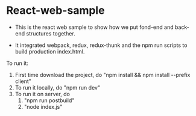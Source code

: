 # React-web-sample

  * This is the react web sample to show how we put fond-end and back-end structures together.

  * It integrated webpack, redux, redux-thunk and the npm run scripts to build production index.html.
  
  To run it:
  1. First time download the project, do "npm install && npm install --prefix client"
  2. To run it locally, do "npm run dev"
  3. To run it on server, do 
     1. "npm run postbuild"
     2. "node index.js"
